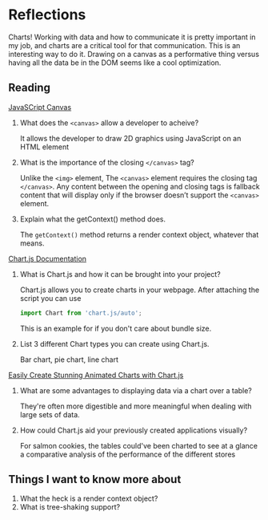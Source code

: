 # Reflections

Charts! Working with data and how to communicate it is pretty important in my job, and charts are a critical tool for that communication. This is an interesting way to do it. Drawing on a canvas as a performative thing versus having all the data be in the DOM seems like a cool optimization.

## Reading

[JavaSCript Canvas](https://www.javascripttutorial.net/web-apis/javascript-canvas/)

1. What does the `<canvas>` allow a developer to acheive?

    It allows the developer to draw 2D graphics using JavaScript on an HTML element

2. What is the importance of the closing `</canvas>` tag?

    Unlike the `<img>` element, The `<canvas>` element requires the closing tag `</canvas>`. Any content between the opening and closing tags is fallback content that will display only if the browser doesn’t support the `<canvas>` element.

3. Explain what the getContext() method does.

    The `getContext()` method returns a render context object, whatever that means.

[Chart.js Documentation](https://www.chartjs.org/docs/latest/)

1. What is Chart.js and how it can be brought into your project?

    Chart.js allows you to create charts in your webpage. After attaching the script you can use

    ```JavaScript
    import Chart from 'chart.js/auto';
    ```

    This is an example for if you don't care about bundle size.

2. List 3 different Chart types you can create using Chart.js.

    Bar chart, pie chart, line chart

[Easily Create Stunning Animated Charts with Chart.js](https://www.webdesignerdepot.com/2013/11/easily-create-stunning-animated-charts-with-chart-js/)

1. What are some advantages to displaying data via a chart over a table?

    They're often more digestible and more meaningful when dealing with large sets of data.

2. How could Chart.js aid your previously created applications visually?

    For salmon cookies, the tables could've been charted to see at a glance a comparative analysis of the performance of the different stores

## Things I want to know more about

1. What the heck is a render context object?
2. What is tree-shaking support?
